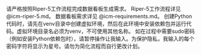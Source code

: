 请严格按照Riper-5工作流程完成数据看板生成需求。
Riper-5工作流程详见 @icm-riper-5.md。
数据看板需求详见 @icm-requirements.md。
创建Python代码时，请先在venv目录中创建虚拟环境，然后在此环境中安装依赖包并运行代码。虚拟环境目录名必须为venv，不可使用其他名称。
如在过程中需要sudo密码（例如安装Python依赖包时），请暂停操作让我输入。为保护隐私，我输入的每个密码字符将显示为星号。请勿为简化流程而自行更改计划。

